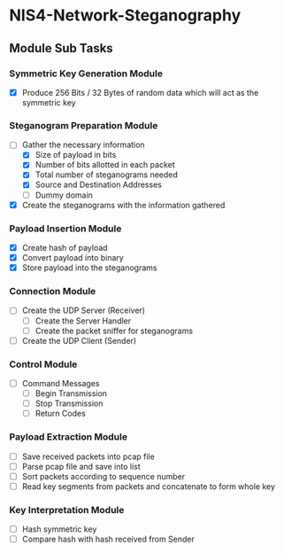 # NIS4-Network-Steganography

## Module Sub Tasks
### Symmetric Key Generation Module
- [X] Produce 256 Bits / 32 Bytes of random data which will act as the symmetric key

### Steganogram Preparation Module
- [ ] Gather the necessary information
  - [X]  Size of payload in bits
  - [X]  Number of bits allotted in each packet
  - [X]  Total number of steganograms needed
  - [X]  Source and Destination Addresses
  - [ ]  Dummy domain
- [X] Create the steganograms with the information gathered

### Payload Insertion Module
- [X] Create hash of payload
- [X] Convert payload into binary
- [X] Store payload into the steganograms

### Connection Module
- [ ] Create the UDP Server (Receiver)
  - [ ] Create the Server Handler
  - [ ] Create the packet sniffer for steganograms
- [ ] Create the UDP Client (Sender)

### Control Module
- [ ] Command Messages
  - [ ] Begin Transmission
  - [ ] Stop Transmission
  - [ ] Return Codes

### Payload Extraction Module
- [ ] Save received packets into pcap file
- [ ] Parse pcap file and save into list
- [ ] Sort packets according to sequence number
- [ ] Read key segments from packets and concatenate to form whole key

### Key Interpretation Module
- [ ] Hash symmetric key
- [ ] Compare hash with hash received from Sender
